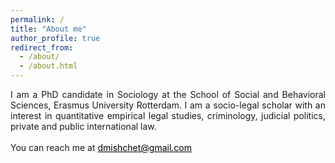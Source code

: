 ```yaml
---
permalink: /
title: "About me"
author_profile: true
redirect_from: 
  - /about/
  - /about.html
---
```


<p align="justify">  
I am a PhD candidate in Sociology at the School of Social and Behavioral Sciences, Erasmus University Rotterdam. I am a socio-legal scholar with an interest in quantitative empirical legal studies, criminology, judicial politics, private and public international law.<br> 

<br>
You can reach me at <a href="mailto:dmishchet@gmail.com" style="color: black;">dmishchet@gmail.com</a>
</p>

<!--
<h2 style="margin-top: 20px; margin-bottom: 10px;">Upcoming conferences</h2>
- [ESELS Annual Conference The European Society for Empirical Legal Studies](https://esels.eu/conference/esels-conference-elche-2024/), 20-21 June, Elche, Spain
- [12th Biennial Conference of the ECPR Group on the European Union European Consortium for Political Research](https://ecpr.eu/Events/250), 19-21 June, Lisbon, Portugal
-->
